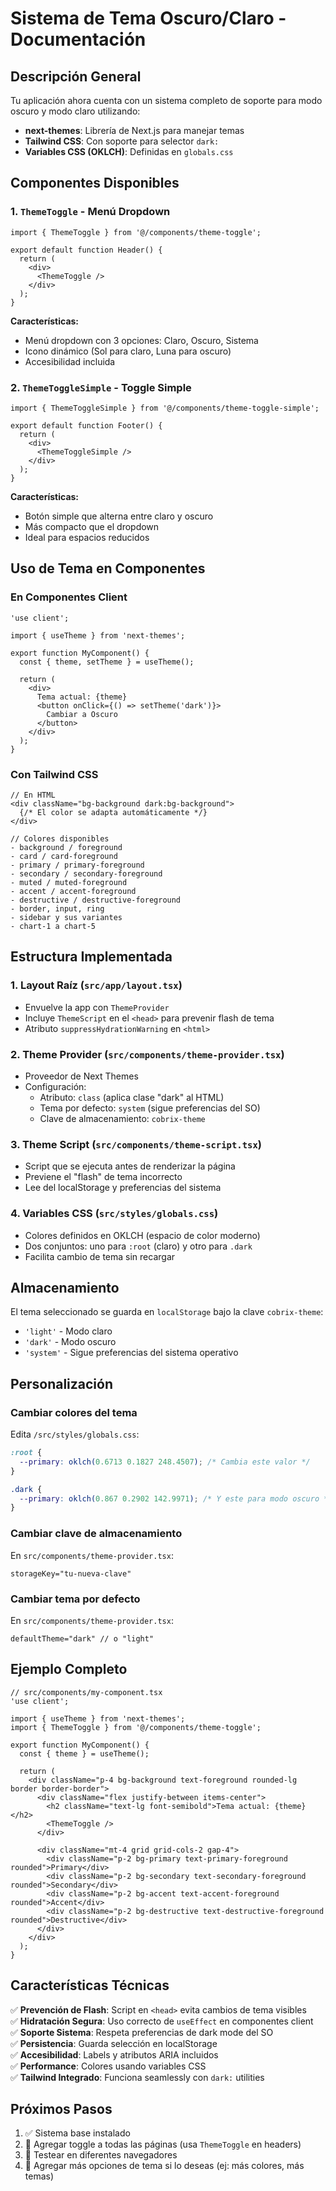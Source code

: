 # Sistema de Tema Oscuro/Claro - Documentación

## Descripción General

Tu aplicación ahora cuenta con un sistema completo de soporte para modo oscuro y modo claro utilizando:

- **next-themes**: Librería de Next.js para manejar temas
- **Tailwind CSS**: Con soporte para selector `dark:`
- **Variables CSS (OKLCH)**: Definidas en `globals.css`

## Componentes Disponibles

### 1. `ThemeToggle` - Menú Dropdown
```tsx
import { ThemeToggle } from '@/components/theme-toggle';

export default function Header() {
  return (
    <div>
      <ThemeToggle />
    </div>
  );
}
```

**Características:**
- Menú dropdown con 3 opciones: Claro, Oscuro, Sistema
- Icono dinámico (Sol para claro, Luna para oscuro)
- Accesibilidad incluida

### 2. `ThemeToggleSimple` - Toggle Simple
```tsx
import { ThemeToggleSimple } from '@/components/theme-toggle-simple';

export default function Footer() {
  return (
    <div>
      <ThemeToggleSimple />
    </div>
  );
}
```

**Características:**
- Botón simple que alterna entre claro y oscuro
- Más compacto que el dropdown
- Ideal para espacios reducidos

## Uso de Tema en Componentes

### En Componentes Client
```tsx
'use client';

import { useTheme } from 'next-themes';

export function MyComponent() {
  const { theme, setTheme } = useTheme();

  return (
    <div>
      Tema actual: {theme}
      <button onClick={() => setTheme('dark')}>
        Cambiar a Oscuro
      </button>
    </div>
  );
}
```

### Con Tailwind CSS
```tsx
// En HTML
<div className="bg-background dark:bg-background">
  {/* El color se adapta automáticamente */}
</div>

// Colores disponibles
- background / foreground
- card / card-foreground
- primary / primary-foreground
- secondary / secondary-foreground
- muted / muted-foreground
- accent / accent-foreground
- destructive / destructive-foreground
- border, input, ring
- sidebar y sus variantes
- chart-1 a chart-5
```

## Estructura Implementada

### 1. Layout Raíz (`src/app/layout.tsx`)
- Envuelve la app con `ThemeProvider`
- Incluye `ThemeScript` en el `<head>` para prevenir flash de tema
- Atributo `suppressHydrationWarning` en `<html>`

### 2. Theme Provider (`src/components/theme-provider.tsx`)
- Proveedor de Next Themes
- Configuración:
  - Atributo: `class` (aplica clase "dark" al HTML)
  - Tema por defecto: `system` (sigue preferencias del SO)
  - Clave de almacenamiento: `cobrix-theme`

### 3. Theme Script (`src/components/theme-script.tsx`)
- Script que se ejecuta antes de renderizar la página
- Previene el "flash" de tema incorrecto
- Lee del localStorage y preferencias del sistema

### 4. Variables CSS (`src/styles/globals.css`)
- Colores definidos en OKLCH (espacio de color moderno)
- Dos conjuntos: uno para `:root` (claro) y otro para `.dark`
- Facilita cambio de tema sin recargar

## Almacenamiento

El tema seleccionado se guarda en `localStorage` bajo la clave `cobrix-theme`:
- `'light'` - Modo claro
- `'dark'` - Modo oscuro  
- `'system'` - Sigue preferencias del sistema operativo

## Personalización

### Cambiar colores del tema
Edita `/src/styles/globals.css`:
```css
:root {
  --primary: oklch(0.6713 0.1827 248.4507); /* Cambia este valor */
}

.dark {
  --primary: oklch(0.867 0.2902 142.9971); /* Y este para modo oscuro */
}
```

### Cambiar clave de almacenamiento
En `src/components/theme-provider.tsx`:
```tsx
storageKey="tu-nueva-clave"
```

### Cambiar tema por defecto
En `src/components/theme-provider.tsx`:
```tsx
defaultTheme="dark" // o "light"
```

## Ejemplo Completo

```tsx
// src/components/my-component.tsx
'use client';

import { useTheme } from 'next-themes';
import { ThemeToggle } from '@/components/theme-toggle';

export function MyComponent() {
  const { theme } = useTheme();

  return (
    <div className="p-4 bg-background text-foreground rounded-lg border border-border">
      <div className="flex justify-between items-center">
        <h2 className="text-lg font-semibold">Tema actual: {theme}</h2>
        <ThemeToggle />
      </div>
      
      <div className="mt-4 grid grid-cols-2 gap-4">
        <div className="p-2 bg-primary text-primary-foreground rounded">Primary</div>
        <div className="p-2 bg-secondary text-secondary-foreground rounded">Secondary</div>
        <div className="p-2 bg-accent text-accent-foreground rounded">Accent</div>
        <div className="p-2 bg-destructive text-destructive-foreground rounded">Destructive</div>
      </div>
    </div>
  );
}
```

## Características Técnicas

✅ **Prevención de Flash**: Script en `<head>` evita cambios de tema visibles  
✅ **Hidratación Segura**: Uso correcto de `useEffect` en componentes client  
✅ **Soporte Sistema**: Respeta preferencias de dark mode del SO  
✅ **Persistencia**: Guarda selección en localStorage  
✅ **Accesibilidad**: Labels y atributos ARIA incluidos  
✅ **Performance**: Colores usando variables CSS  
✅ **Tailwind Integrado**: Funciona seamlessly con `dark:` utilities  

## Próximos Pasos

1. ✅ Sistema base instalado
2. 📍 Agregar toggle a todas las páginas (usa `ThemeToggle` en headers)
3. 📍 Testear en diferentes navegadores
4. 📍 Agregar más opciones de tema si lo deseas (ej: más colores, más temas)
